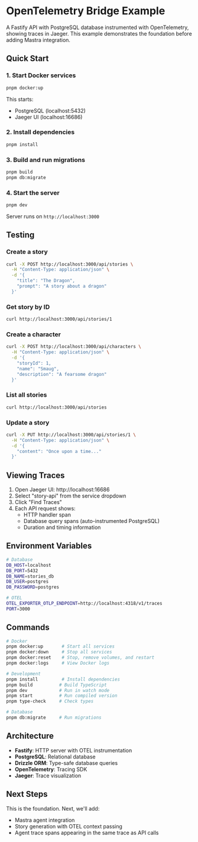 # OpenTelemetry Bridge Example

A Fastify API with PostgreSQL database instrumented with OpenTelemetry, showing traces in Jaeger. This example demonstrates the foundation before adding Mastra integration.

## Quick Start

### 1. Start Docker services
```bash
pnpm docker:up
```

This starts:
- PostgreSQL (localhost:5432)
- Jaeger UI (localhost:16686)

### 2. Install dependencies
```bash
pnpm install
```

### 3. Build and run migrations
```bash
pnpm build
pnpm db:migrate
```

### 4. Start the server
```bash
pnpm dev
```

Server runs on `http://localhost:3000`

## Testing

### Create a story
```bash
curl -X POST http://localhost:3000/api/stories \
  -H "Content-Type: application/json" \
  -d '{
    "title": "The Dragon",
    "prompt": "A story about a dragon"
  }'
```

### Get story by ID
```bash
curl http://localhost:3000/api/stories/1
```

### Create a character
```bash
curl -X POST http://localhost:3000/api/characters \
  -H "Content-Type: application/json" \
  -d '{
    "storyId": 1,
    "name": "Smaug",
    "description": "A fearsome dragon"
  }'
```

### List all stories
```bash
curl http://localhost:3000/api/stories
```

### Update a story
```bash
curl -X PUT http://localhost:3000/api/stories/1 \
  -H "Content-Type: application/json" \
  -d '{
    "content": "Once upon a time..."
  }'
```

## Viewing Traces

1. Open Jaeger UI: http://localhost:16686
2. Select "story-api" from the service dropdown
3. Click "Find Traces"
4. Each API request shows:
   - HTTP handler span
   - Database query spans (auto-instrumented PostgreSQL)
   - Duration and timing information

## Environment Variables

```bash
# Database
DB_HOST=localhost
DB_PORT=5432
DB_NAME=stories_db
DB_USER=postgres
DB_PASSWORD=postgres

# OTEL
OTEL_EXPORTER_OTLP_ENDPOINT=http://localhost:4318/v1/traces
PORT=3000
```

## Commands

```bash
# Docker
pnpm docker:up       # Start all services
pnpm docker:down     # Stop all services
pnpm docker:reset    # Stop, remove volumes, and restart
pnpm docker:logs     # View Docker logs

# Development
pnpm install         # Install dependencies
pnpm build          # Build TypeScript
pnpm dev            # Run in watch mode
pnpm start          # Run compiled version
pnpm type-check     # Check types

# Database
pnpm db:migrate     # Run migrations
```

## Architecture

- **Fastify**: HTTP server with OTEL instrumentation
- **PostgreSQL**: Relational database
- **Drizzle ORM**: Type-safe database queries
- **OpenTelemetry**: Tracing SDK
- **Jaeger**: Trace visualization

## Next Steps

This is the foundation. Next, we'll add:
- Mastra agent integration
- Story generation with OTEL context passing
- Agent trace spans appearing in the same trace as API calls
